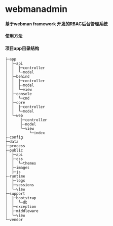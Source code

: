 # webmanadmin
#### 基于webman framework  开发的RBAC后台管理系统 

#### 使用方法


#### 项目app目录结构 
```
├─app
│  ├─api
│  │  ├─controller
│  │  └─model
│  ├─behind
│  │  ├─controller
│  │  ├─model
│  │  └─view
│  ├─console
│  │  └─cmd
│  ├─core
│  │  ├─controller
│  │  └─model
│  └─web
│      ├─controller
│      ├─model
│      └─view
│          └─index
├─config
├─data
├─process
├─public
│  ├─api
│  ├─css
│  │  └─themes
│  ├─images
│  ├─js
├─runtime
│  ├─logs
│  ├─sessions
│  └─view
├─support
│  ├─bootstrap
│  │  └─db
│  ├─exception
│  ├─middleware
│  └─view
└─vendor
```
